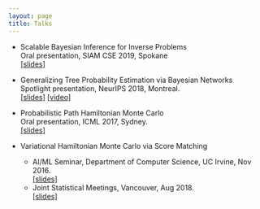```yaml
---
layout: page
title: Talks
---
```


- Scalable Bayesian Inference for Inverse Problems  
Oral presentation, SIAM CSE 2019, Spokane  
[[slides]]({{sites.baseurl}}/static/slides/CSE19_talk.pdf)

- Generalizing Tree Probability Estimation via Bayesian Networks  
Spotlight presentation, NeurIPS 2018, Montreal.  
[[slides]](https://nips.cc/media/Slides/nips/2018/220cd(04-15-30)-04-16-10-12583-Generalizing_Tr.pdf) [[video]](https://www.videoken.com/embed/1D8mC89k8e8?tocitem=50)

- Probabilistic Path Hamiltonian Monte Carlo  
Oral presentation, ICML 2017, Sydney.  
[[slides]]({{site.baseurl}}/static/slides/pphmc_slides.pdf)

- Variational Hamiltonian Monte Carlo via Score Matching  
  - AI/ML Seminar, Department of Computer Science, UC Irvine, Nov 2016.  
    [[slides]]({{site.baseurl}}/static/slides/variational-hmc.pdf)  
  - Joint Statistical Meetings, Vancouver, Aug 2018.  
    [[slides]]({{site.baseurl}}/static/slides/vhmc.pdf)
